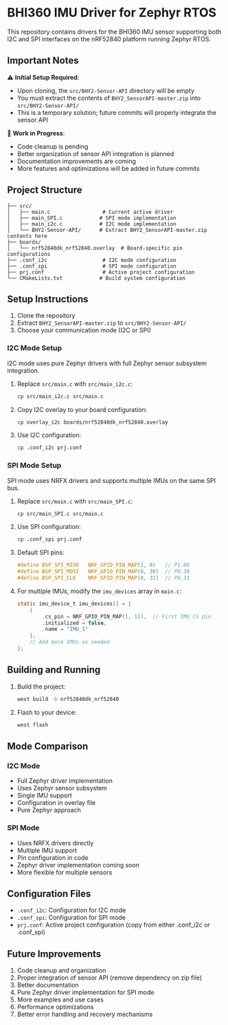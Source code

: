 # BHI360 IMU Driver for Zephyr RTOS

This repository contains drivers for the BHI360 IMU sensor supporting both I2C and SPI interfaces on the nRF52840 platform running Zephyr RTOS.

## Important Notes

⚠️ **Initial Setup Required**: 
- Upon cloning, the `src/BHY2-Sensor-API` directory will be empty
- You must extract the contents of `BHY2_SensorAPI-master.zip` into `src/BHY2-Sensor-API/`
- This is a temporary solution; future commits will properly integrate the sensor API

🔧 **Work in Progress**:
- Code cleanup is pending
- Better organization of sensor API integration is planned
- Documentation improvements are coming
- More features and optimizations will be added in future commits

## Project Structure

```
├── src/
│   ├── main.c                 # Current active driver
│   ├── main_SPI.c            # SPI mode implementation
│   ├── main_i2c.c            # I2C mode implementation
│   └── BHY2-Sensor-API/      # Extract BHY2_SensorAPI-master.zip contents here
├── boards/
│   └── nrf52840dk_nrf52840.overlay  # Board-specific pin configurations
├── .conf_i2c                  # I2C mode configuration
├── .conf_spi                  # SPI mode configuration
├── prj.conf                   # Active project configuration
└── CMakeLists.txt            # Build system configuration
```

## Setup Instructions

1. Clone the repository
2. Extract `BHY2_SensorAPI-master.zip` to `src/BHY2-Sensor-API/`
3. Choose your communication mode (I2C or SPI)

### I2C Mode Setup
I2C mode uses pure Zephyr drivers with full Zephyr sensor subsystem integration.

1. Replace `src/main.c` with `src/main_i2c.c`:
   ```bash
   cp src/main_i2c.c src/main.c
   ```

2. Copy I2C overlay to your board configuration:
   ```bash
   cp overlay_i2c boards/nrf52840dk_nrf52840.overlay
   ```

3. Use I2C configuration:
   ```bash
   cp .conf_i2c prj.conf
   ```

### SPI Mode Setup
SPI mode uses NRFX drivers and supports multiple IMUs on the same SPI bus.

1. Replace `src/main.c` with `src/main_SPI.c`:
   ```bash
   cp src/main_SPI.c src/main.c
   ```

2. Use SPI configuration:
   ```bash
   cp .conf_spi prj.conf
   ```

3. Default SPI pins:
   ```c
   #define BSP_SPI_MISO   NRF_GPIO_PIN_MAP(1, 8)   // P1.08
   #define BSP_SPI_MOSI   NRF_GPIO_PIN_MAP(0, 30)  // P0.30
   #define BSP_SPI_CLK    NRF_GPIO_PIN_MAP(0, 31)  // P0.31
   ```

4. For multiple IMUs, modify the `imu_devices` array in `main.c`:
   ```c
   static imu_device_t imu_devices[] = {
       {
           .cs_pin = NRF_GPIO_PIN_MAP(1, 11),  // First IMU CS pin
           .initialized = false,
           .name = "IMU_1"
       },
       // Add more IMUs as needed
   };
   ```

## Building and Running

1. Build the project:
   ```bash
   west build -b nrf52840dk_nrf52840
   ```

2. Flash to your device:
   ```bash
   west flash
   ```

## Mode Comparison

### I2C Mode
- Full Zephyr driver implementation
- Uses Zephyr sensor subsystem
- Single IMU support
- Configuration in overlay file
- Pure Zephyr approach

### SPI Mode
- Uses NRFX drivers directly
- Multiple IMU support
- Pin configuration in code
- Zephyr driver implementation coming soon
- More flexible for multiple sensors

## Configuration Files

- `.conf_i2c`: Configuration for I2C mode
- `.conf_spi`: Configuration for SPI mode
- `prj.conf`: Active project configuration (copy from either .conf_i2c or .conf_spi)

## Future Improvements

1. Code cleanup and organization
2. Proper integration of sensor API (remove dependency on zip file)
3. Better documentation
4. Pure Zephyr driver implementation for SPI mode
5. More examples and use cases
6. Performance optimizations
7. Better error handling and recovery mechanisms

